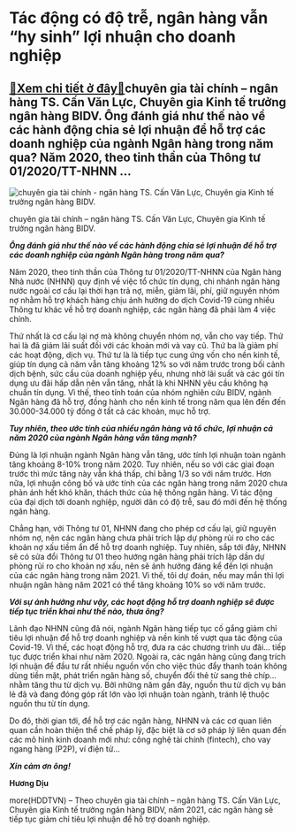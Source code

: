 Tác động có độ trễ, ngân hàng vẫn “hy sinh” lợi nhuận cho doanh nghiệp
======================================================================

[:gift:Xem chi tiết ở đây:gift:](https://hddtvn.com/tac-dong-co-do-tre-ngan-hang-van-hy-sinh-loi-nhuan-cho-doanh-nghiep/)chuyên gia tài chính – ngân hàng TS. Cấn Văn Lực, Chuyên gia Kinh tế trưởng ngân hàng BIDV. Ông đánh giá như thế nào về các hành động chia sẻ lợi nhuận để hỗ trợ các doanh nghiệp của ngành Ngân hàng trong năm qua? Năm 2020, theo tinh thần của Thông tư 01/2020/TT-NHNN …
-----------------------------------------------------------------------------------------------------------------------------------------------------------------------------------------------------------------------------------------------------------------------------





![chuyên gia tài chính - ngân hàng TS. Cấn Văn Lực, Chuyên gia Kinh tế trưởng ngân hàng BIDV.](https://hddtvn.com/wp-content/uploads/2021/01/2142_3-1737_can_van_luc.jpg "chuyên gia tài chính - ngân hàng TS. Cấn Văn Lực, Chuyên gia Kinh tế trưởng ngân hàng BIDV.")


chuyên gia tài chính – ngân hàng TS. Cấn Văn Lực, Chuyên gia Kinh tế trưởng ngân hàng BIDV.



***Ông đánh giá như thế nào về các hành động chia sẻ lợi nhuận để hỗ trợ các doanh nghiệp của ngành Ngân hàng trong năm qua?***


Năm 2020, theo tinh thần của Thông tư 01/2020/TT-NHNN của Ngân hàng Nhà nước (NHNN) quy định về việc tổ chức tín dụng, chi nhánh ngân hàng nước ngoài cơ cấu lại thời hạn trả nợ, miễn, giảm lãi, phí, giữ nguyên nhóm nợ nhằm hỗ trợ khách hàng chịu ảnh hưởng do dịch Covid-19 cùng nhiều Thông tư khác về hỗ trợ doanh nghiệp, các ngân hàng đã phải làm 4 việc chính.


Thứ nhất là cơ cấu lại nợ mà không chuyển nhóm nợ, vẫn cho vay tiếp. Thứ hai là đã giảm lãi suất đối với các khoản mới và vay cũ. Thứ ba là giảm phí các hoạt động, dịch vụ. Thứ tư là là tiếp tục cung ứng vốn cho nền kinh tế, giúp tín dụng cả năm vẫn tăng khoảng 12% so với năm trước trong bối cảnh dịch bệnh, sức cầu của doanh nghiệp yếu, nhưng nhờ lãi suất và các gói tín dụng ưu đãi hấp dẫn nên vẫn tăng, nhất là khi NHNN yêu cầu không hạ chuẩn tín dụng. Vì thế, theo tính toán của nhóm nghiên cứu BIDV, ngành Ngân hàng đã hỗ trợ, đồng hành cho nền kinh tế trong năm qua lên đến đến 30.000-34.000 tỷ đồng ở tất cả các khoản, mục hỗ trợ.


***Tuy nhiên, theo ước tính của nhiều ngân hàng và tổ chức, lợi nhuận cả năm 2020 của ngành Ngân hàng vẫn tăng mạnh?***


Đúng là lợi nhuận ngành Ngân hàng vẫn tăng, ước tính lợi nhuận toàn ngành tăng khoảng 8-10% trong năm 2020. Tuy nhiên, nếu so với các giai đoạn trước thì mức tăng này vẫn khá thấp, chỉ bằng 1/3 so với năm trước. Hơn nữa, lợi nhuận công bố và ước tính của các ngân hàng trong năm 2020 chưa phản ánh hết khó khăn, thách thức của hệ thống ngân hàng. Vì tác động của đại dịch tới doanh nghiệp, người dân có độ trễ, sau đó mới đến hệ thống ngân hàng.


Chẳng hạn, với Thông tư 01, NHNN đang cho phép cơ cấu lại, giữ nguyên nhóm nợ, nên các ngân hàng chưa phải trích lập dự phòng rủi ro cho các khoản nợ xấu tiềm ẩn để hỗ trợ doanh nghiệp. Tuy nhiên, sắp tới đây, NHNN sẽ có sửa đổi Thông tư 01 theo hướng ngân hàng phải trích lập dần dự phòng rủi ro cho khoản nợ xấu, nên sẽ ảnh hưởng đáng kể đến lợi nhuận của các ngân hàng trong năm 2021. Vì thế, tôi dự đoán, nếu may mắn thì lợi nhuận ngân hàng năm 2021 có thể tăng khoảng 10% so với năm trước.


***Với sự ảnh hưởng như vậy, các hoạt động hỗ trợ doanh nghiệp sẽ được tiếp tục triển khai như thế nào, thưa ông?***


Lãnh đạo NHNN cũng đã nói, ngành Ngân hàng tiếp tục cố gắng giảm chỉ tiêu lợi nhuận để hỗ trợ doanh nghiệp và nền kinh tế vượt qua tác động của Covid-19. Vì thế, các hoạt động hỗ trợ, đưa ra các chương trình ưu đãi… tiếp tục được triển khai như năm 2020. Ngoài ra, các ngân hàng cũng đang trích lợi nhuận để đầu tư rất nhiều nguồn vốn cho việc thúc đẩy thanh toán không dùng tiền mặt, phát triển ngân hàng số, chuyển đổi thẻ từ sang thẻ chíp… nhằm tăng thu từ dịch vụ. Bởi những năm gần đây, nguồn thu từ dịch vụ bán lẻ đã và đang đóng góp rất lớn vào lợi nhuận toàn ngành, tránh lệ thuộc nguồn thu từ tín dụng.


Do đó, thời gian tới, để hỗ trợ các ngân hàng, NHNN và các cơ quan liên quan cần hoàn thiện thể chế pháp lý, đặc biệt là cơ sở pháp lý liên quan đến các mô hình kinh doanh mới như: công nghệ tài chính (fintech), cho vay ngang hàng (P2P), ví điện tử…


***Xin cảm ơn ông!***




**Hương Dịu**



more(HDDTVN) – Theo chuyên gia tài chính – ngân hàng TS. Cấn Văn Lực, Chuyên gia Kinh tế trưởng ngân hàng BIDV, năm 2021, các ngân hàng sẽ tiếp tục giảm chỉ tiêu lợi nhuận để hỗ trợ doanh nghiệp.

